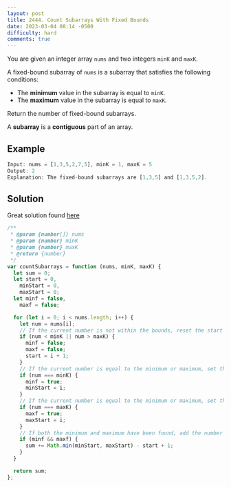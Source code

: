 ```yaml
---
layout: post
title: 2444. Count Subarrays With Fixed Bounds
date: 2023-03-04 08:14 -0500
difficulty: hard
comments: true
---
```


You are given an integer array `nums` and two integers `minK` and `maxK`.

A fixed-bound subarray of `nums` is a subarray that satisfies the following conditions:

- The **minimum** value in the subarray is equal to `minK`.
- The **maximum** value in the subarray is equal to `maxK`.

Return the number of fixed-bound subarrays.

A **subarray** is a **contiguous** part of an array.

## Example

```javascript
Input: nums = [1,3,5,2,7,5], minK = 1, maxK = 5
Output: 2
Explanation: The fixed-bound subarrays are [1,3,5] and [1,3,5,2].
```

## Solution

Great solution found [here](https://leetcode.com/problems/count-subarrays-with-fixed-bounds/solutions/3255114/very-easy-100-easiest-logic-ever-fully-explained-step-by-step-c-javascript-java-python/?orderBy=hot&languageTags=javascript)

```javascript
/**
 * @param {number[]} nums
 * @param {number} minK
 * @param {number} maxK
 * @return {number}
 */
var countSubarrays = function (nums, minK, maxK) {
  let sum = 0;
  let start = 0,
    minStart = 0,
    maxStart = 0;
  let minf = false,
    maxf = false;

  for (let i = 0; i < nums.length; i++) {
    let num = nums[i];
    // If the current number is not within the bounds, reset the start index
    if (num < minK || num > maxK) {
      minf = false;
      maxf = false;
      start = i + 1;
    }
    // If the current number is equal to the minimum or maximum, set the start index
    if (num === minK) {
      minf = true;
      minStart = i;
    }
    // If the current number is equal to the minimum or maximum, set the start index
    if (num === maxK) {
      maxf = true;
      maxStart = i;
    }
    // If both the minimum and maximum have been found, add the number of subarrays to the sum
    if (minf && maxf) {
      sum += Math.min(minStart, maxStart) - start + 1;
    }
  }

  return sum;
};
```

